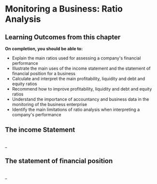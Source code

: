 # Monitoring a Business: Ratio Analysis

## Learning Outcomes from this chapter

**On completion, you should be able to:**

- Explain the main ratios used for assessing a company's financial performance
- Illustrate the main uses of the income statement and the statement of financial position for a business
- Calculate and interpret the main profitability, liquidity and debt and equity ratios
- Recommend how to improve profitability, liquidity and debt and equity ratios
- Understand the importance of accountancy and business data in the monitoring of the business enterprise
- Identify the main limitations of ratio analysis when interpreting a company's performance

## The income Statement

![]()

_

## The statement of financial position

![]()

_

